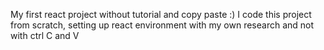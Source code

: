 My first react project without tutorial and copy paste :)
I code this project from scratch, setting up react environment with my own research and not with ctrl C and V
